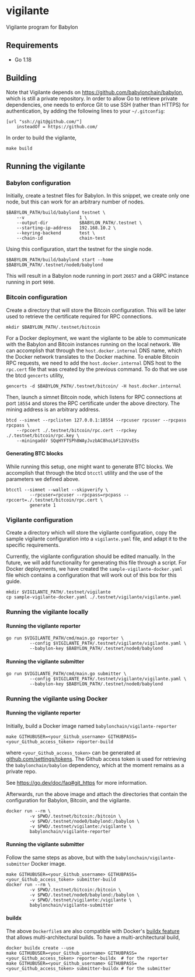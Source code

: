 # vigilante

Vigilante program for Babylon

## Requirements

- Go 1.18

## Building

Note that Vigilante depends on https://github.com/babylonchain/babylon, which is still a private repository.
In order to allow Go to retrieve private dependencies, one needs to enforce Git to use SSH (rather than HTTPS) for authentication, by adding the following lines to your `~/.gitconfig`:

```
[url "ssh://git@github.com/"]
	insteadOf = https://github.com/
```

In order to build the vigilante,
```shell
make build
```

## Running the vigilante

### Babylon configuration

Initially, create a testnet files for Babylon.
In this snippet, we create only one node, but this can work
for an arbitrary number of nodes.

```shell
$BABYLON_PATH/build/babylond testnet \
    --v                     1 \
    --output-dir            $BABYLON_PATH/.testnet \
    --starting-ip-address   192.168.10.2 \
    --keyring-backend       test \
    --chain-id              chain-test
```

Using this configuration, start the testnet for the single node.
```shell
$BABYLON_PATH/build/babylond start --home $BABYLON_PATH/.testnet/node0/babylond
```

This will result in a Babylon node running in port `26657` and
a GRPC instance running in port `9090`.

### Bitcoin configuration

Create a directory that will store the Bitcoin configuration.
This will be later used to retrieve the certificate required for RPC connections.

```shell
mkdir $BABYLON_PATH/.testnet/bitcoin
```

For a Docker deployment, we want the vigilante to be able to communicate with
the Babylon and Bitcoin instances running on the local network.
We can accomplish that through the `host.docker.internal` DNS name,
which the Docker network translates to the Docker machine.
To enable Bitcoin RPC requests, we need to add the `host.docker.internal`
DNS host to the `rpc.cert` file that was created by the previous command.
To do that we use the btcd `gencerts` utility,

```shell
gencerts -d $BABYLON_PATH/.testnet/bitcoin/ -H host.docker.internal
```


Then, launch a simnet Bitcoin node,
which listens for RPC connections at port `18554` and
stores the RPC certificate under the above directory.
The mining address is an arbitrary address.

```shell
btcd --simnet --rpclisten 127.0.0.1:18554 --rpcuser rpcuser --rpcpass rpcpass \
    --rpccert ./.testnet/bitcoin/rpc.cert --rpckey ./.testnet/bitcoin/rpc.key \
    --miningaddr SQqHYFTSPh8WAyJvzbAC8hoLbF12UVsE5s
```

#### Generating BTC blocks

While running this setup, one might want to generate BTC blocks.
We accomplish that through the btcd `btcctl` utility and the use
of the parameters we defined above.
```shell
btcctl --simnet --wallet --skipverify \
         --rpcuser=rpcuser --rpcpass=rpcpass --rpccert=./.testnet/bitcoin/rpc.cert \
         generate 1
```

### Vigilante configuration

Create a directory which will store the vigilante configuration,
copy the sample vigilante configuration into a `vigilante.yaml` file, and
adapt it to the specific requirements.

Currently, the vigilante configuration should be edited manually.
In the future, we will add functionality for generating this file through
a script.
For Docker deployments, we have created the `sample-vigilante-docker.yaml`
file which contains a configuration that will work out of this box for this guide.

```shell
mkdir $VIGILANTE_PATH/.testnet/vigilante
cp sample-vigilante-docker.yaml ./.testnet/vigilante/vigilante.yaml
```

### Running the vigilante locally

#### Running the vigilante reporter

```shell
go run $VIGILANTE_PATH/cmd/main.go reporter \
         --config $VIGILANTE_PATH/.testnet/vigilante/vigilante.yaml \
         --babylon-key $BABYLON_PATH/.testnet/node0/babylond
```

#### Running the vigilante submitter

```shell
go run $VIGILANTE_PATH/cmd/main.go submitter \
         --config $VIGILANTE_PATH/.testnet/vigilante/vigilante.yaml \
         --babylon-key $BABYLON_PATH/.testnet/node0/babylond
```

### Running the vigilante using Docker

#### Running the vigilante reporter

Initially, build a Docker image named `babylonchain/vigilante-reporter`
```shell
make GITHUBUSER=<your_Github_username> GITHUBPASS=<your_Github_access_token> reporter-build
```
where `<your_Github_access_token>` can be generated
at [github.com/settings/tokens](https://github.com/settings/tokens).
The Github access token is used for retrieving the `babylonchain/babylon`
dependency, which at the moment remains as a private repo.


See https://go.dev/doc/faq#git_https for more information.

Afterwards, run the above image and attach the directories
that contain the configuration for Babylon, Bitcoin, and the vigilante.

```shell
docker run --rm \
         -v $PWD/.testnet/bitcoin:/bitcoin \
         -v $PWD/.testnet/node0/babylond:/babylon \
         -v $PWD/.testnet/vigilante:/vigilante \
         babylonchain/vigilante-reporter
```

#### Running the vigilante submitter

Follow the same steps as above, but with the `babylonchain/vigilante-submitter` Docker image.
```shell
make GITHUBUSER=<your_Github_username> GITHUBPASS=<your_Github_access_token> submitter-build
docker run --rm \
         -v $PWD/.testnet/bitcoin:/bitcoin \
         -v $PWD/.testnet/node0/babylond:/babylon \
         -v $PWD/.testnet/vigilante:/vigilante \
         babylonchain/vigilante-submitter
```

#### buildx

The above `Dockerfile`s are also compatible with Docker's [buildx feature](https://docs.docker.com/desktop/multi-arch/)
that allows multi-architectural builds. To have a multi-architectural build,

```shell
docker buildx create --use
make GITHUBUSER=<your_Github_username> GITHUBPASS=<your_Github_access_token> reporter-buildx  # for the reporter
make GITHUBUSER=<your_Github_username> GITHUBPASS=<your_Github_access_token> submitter-buildx # for the submitter
```